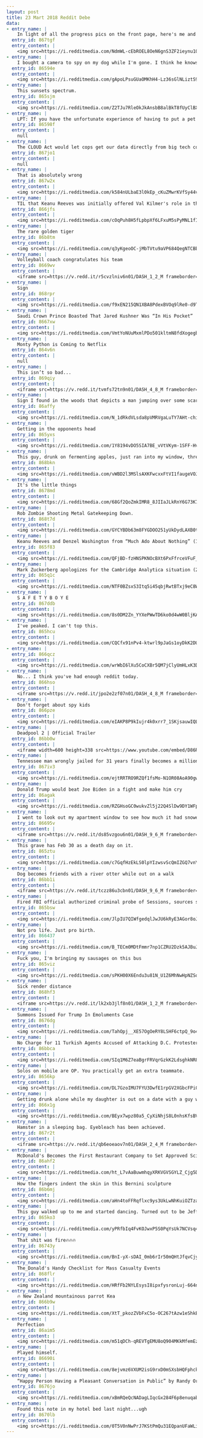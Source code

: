 ```yaml
---
layout: post
title: 23 Mart 2018 Reddit Debe
data:
- entry_name: |
    In light of all the progress pics on the front page, here's me and my half brother making progress on some pasta & meatballs
  entry_id: 867tgf
  entry_content: |
    <img src=https://i.redditmedia.com/NdmWL-cEbROEL8OeN6gnS3ZF2ieynu1OHRTUoUEreRc.jpg?s=f654c899ffd39a4a9926b6c33f1d3b9d frameborder=0>
- entry_name: |
    I bought a camera to spy on my dog while I'm gone. I think he knows.
  entry_id: 86594e
  entry_content: |
    <img src=https://i.redditmedia.com/gApoLPsuGUaOMKhH4-Lz36sGlNLiztS966oieNTkpDo.jpg?s=edc0e734e68efff50c3a810774c8129d frameborder=0>
- entry_name: |
    This sunsets spectrum.
  entry_id: 865sjm
  entry_content: |
    <img src=https://i.redditmedia.com/Z2TJu7RleOkJkAnsbB8alBkT8fUyClBXmsJBA25jiGc.jpg?s=9921ed7b513b5f53dad65f8193bba0de frameborder=0>
- entry_name: |
    LPT: If you have the unfortunate experience of having to put a pet down, find a vet that will make a house call. Don't let your pet's last moments be somewhere they are afraid of.
  entry_id: 86598f
  entry_content: |
    null
- entry_name: |
    The CLOUD Act would let cops get our data directly from big tech companies like Facebook without needing a warrant. Congress just snuck it into the must-pass omnibus package.
  entry_id: 867jo1
  entry_content: |
    null
- entry_name: |
    That is absolutely wrong
  entry_id: 867w2x
  entry_content: |
    <img src=https://i.redditmedia.com/k584nULbaE3l0kEp_cKuZMwrKVfSy44v2xa2OhwHOsU.jpg?s=5b26b3056bf6d8ac02609fed7808b832 frameborder=0>
- entry_name: |
    TIL that Keanu Reeves was initially offered Val Kilmer's role in the 1995 film Heat. He turned it down to play Hamlet in a 789 seat theatre in Manitoba.
  entry_id: 866jfs
  entry_content: |
    <img src=https://i.redditmedia.com/cOqPuh8H5fLpbpXf6LFxuM5sPyMNL1fIucBdu71zgow.jpg?s=c201f078bfc309a5e513b4d4f7d4ed6c frameborder=0>
- entry_name: |
    The rare golden tiger
  entry_id: 86b8tm
  entry_content: |
    <img src=https://i.redditmedia.com/q3yKgeoOC-jMbTVtu9aVP684QegNTCBbQMTxwurDZoc.jpg?s=8e9213a9b2d3a6475d8d6ee85d53ef87 frameborder=0>
- entry_name: |
    Volleyball coach congratulates his team
  entry_id: 8669wv
  entry_content: |
    <iframe src=https://v.redd.it/r5cvzlniv6n01/DASH_1_2_M frameborder=0></iframe>
- entry_name: |
    Sign
  entry_id: 868rpr
  entry_content: |
    <img src=https://i.redditmedia.com/f9xEN215QN1XBA8PdexBVOq9lRe0-d9Tp6McEyE5Im4.jpg?s=ef5854a86a1927cbf5768c90ce3a0db4 frameborder=0>
- entry_name: |
    Saudi Crown Prince Boasted That Jared Kushner Was “In His Pocket”
  entry_id: 8667xw
  entry_content: |
    <img src=https://i.redditmedia.com/VmtYoNUuMxmlPDo501kltmN8fdXogegbEyV6jFdDA08.jpg?s=6892f64199cd6e3b8d26dc63b4009848 frameborder=0>
- entry_name: |
    Monty Python is Coming to Netflix
  entry_id: 864v6n
  entry_content: |
    null
- entry_name: |
    This isn’t so bad...
  entry_id: 869qiy
  entry_content: |
    <iframe src=https://v.redd.it/tvmfs72tn9n01/DASH_4_8_M frameborder=0></iframe>
- entry_name: |
    Sign I found in the woods that depicts a man jumping over some scary looking hands
  entry_id: 86affy
  entry_content: |
    <img src=https://i.redditmedia.com/N_1dRkdVLsda8pVMRVgaLuTY7AHt-chicyZIA0APvh4.jpg?s=c1e6eb8851c5b458f6fdbe43a75203f8 frameborder=0>
- entry_name: |
    Getting in the opponents head
  entry_id: 865yxs
  entry_content: |
    <img src=https://i.redditmedia.com/1Y8194vDO5SIA7BE_vVtVKym-1SFF-Hv7ivMUE3c_1s.jpg?s=8bee9e3ecaefc192aa48b77e7b3211e3 frameborder=0>
- entry_name: |
    This guy, drunk on fermenting apples, just ran into my window, threw up, and stole a rock. He's in the tank to sober up.
  entry_id: 868bkn
  entry_content: |
    <img src=https://i.redditmedia.com/vWBD2l3MSlsAXKFwcxxFtVI1faugeVOJBr0fO7RXdAg.jpg?s=249bd636a5fa82fcc15fbb884ff312f2 frameborder=0>
- entry_name: |
    It's the little things
  entry_id: 8678md
  entry_content: |
    <img src=https://i.redditmedia.com/68Gf2QoZmkIMR8_8JIIaJLkRnY6G73K7piOLjrzaGeY.jpg?s=5677ca9b5fd2005fd61c899219dcc9a5 frameborder=0>
- entry_name: |
    Rob Zombie Shooting Metal Gatekeeping Down.
  entry_id: 868t7d
  entry_content: |
    <img src=https://i.redditmedia.com/GYCYBDb63m8FYGDOO251yUkDydLAXB0t4zE3ioDdyPk.jpg?s=2ded0c3e7ccda43369713aed60ba289f frameborder=0>
- entry_name: |
    Keanu Reeves and Denzel Washington from “Much Ado About Nothing” (1993)
  entry_id: 865f83
  entry_content: |
    <img src=https://i.redditmedia.com/QFjBD-fzHNSPKNOcBXt6PxFfrceVFuF_gOPK879YBCY.jpg?s=8e32e00a4c25d2b9745e91b14be8f3a4 frameborder=0>
- entry_name: |
    Mark Zuckerberg apologizes for the Cambridge Analytica situation (2018)
  entry_id: 865q1c
  entry_content: |
    <img src=https://i.redditmedia.com/NTF0BZsxS3Itq5i45qbjRwtBTxj9eC8WA1naPXOhEdw.jpg?s=aade7658748f83d758d2390d53f1fb55 frameborder=0>
- entry_name: |
    S A F E T Y B O Y E
  entry_id: 867ddb
  entry_content: |
    <img src=https://i.redditmedia.com/8s0DM2Zn_YYXePWwTD6ko0d4wW0BljKAnfQ0dQLfB1g.jpg?s=5edb4fb044d99e5cfa3f4db95204000d frameborder=0>
- entry_name: |
    I've peaked. I can't top this.
  entry_id: 865hcu
  entry_content: |
    <img src=https://i.redditmedia.com/CQCfx91nPv4-ktwrl9pJaGs1oyDkK2DUT27vfOHHB5E.jpg?s=15e7d5f454747e99a01ff6519802f1c2 frameborder=0>
- entry_name: |
  entry_id: 866qcz
  entry_content: |
    <img src=https://i.redditmedia.com/wrWbI6lXu5CoCXBr5QM7jClyUmHLxK3DlDTkeZxr0uQ.png?s=683caf90285543b91b82be08804b5868 frameborder=0>
- entry_name: |
    No... I think you've had enough reddit today.
  entry_id: 866hso
  entry_content: |
    <iframe src=https://v.redd.it/jpo2e2zf07n01/DASH_4_8_M frameborder=0></iframe>
- entry_name: |
    Don't forget about spy kids
  entry_id: 866pze
  entry_content: |
    <img src=https://i.redditmedia.com/eIAKP8P9kIujr4k0xrr7_1SKjsauwIQLY5ZgF8-VRDI.jpg?s=f28744478d73806b26c247157215058d frameborder=0>
- entry_name: |
    Deadpool 2 | Official Trailer
  entry_id: 86bb0w
  entry_content: |
    <iframe width=600 height=338 src=https://www.youtube.com/embed/D86RtevtfrA?feature=oembed&enablejsapi=1&enablejsapi=1&enablejsapi=1 frameborder=0 allow=autoplay; encrypted-media allowfullscreen></iframe>
- entry_name: |
    Tennessee man wrongly jailed for 31 years finally becomes a millionaire
  entry_id: 867iv3
  entry_content: |
    <img src=https://i.redditmedia.com/ejtRRTRO9RZQf1fsMo-N1OR08AoA90gwa0aatKqXzYQ.jpg?s=fe1c4c5bf261f6972968760d9a69b247 frameborder=0>
- entry_name: |
    Donald Trump would beat Joe Biden in a fight and make him cry
  entry_id: 86agak
  entry_content: |
    <img src=https://i.redditmedia.com/RZGHsoGC0wukvZl5j22Q4SlDw9DY1WFpdG9iNPKFG60.jpg?s=486d3e8c3131edf5e6095853e7b34102 frameborder=0>
- entry_name: |
    I went to look out my apartment window to see how much it had snowed. I found this instead and it couldn’t have made my day more.
  entry_id: 86695v
  entry_content: |
    <iframe src=https://v.redd.it/ds85vzgou6n01/DASH_9_6_M frameborder=0></iframe>
- entry_name: |
    This grave has Feb 30 as a death day on it.
  entry_id: 865ztu
  entry_content: |
    <img src=https://i.redditmedia.com/c7GqfHzEkLS0lpYIzwsvScQmIZGQ7vnY9fj_r_LZZlw.jpg?s=461b384ffb9ac7ee382ccbbbac51bdea frameborder=0>
- entry_name: |
    Dog becomes friends with a river otter while out on a walk
  entry_id: 86bb1i
  entry_content: |
    <iframe src=https://v.redd.it/tczz86u3cbn01/DASH_9_6_M frameborder=0></iframe>
- entry_name: |
    Fired FBI official authorized criminal probe of Sessions, sources say
  entry_id: 865bsw
  entry_content: |
    <img src=https://i.redditmedia.com/JlpIU7QIWfgedqlJwJU6kRyE3AGor8oJeW_T-E5bTOs.jpg?s=b9133ff9edf087d6edf95757ba5de253 frameborder=0>
- entry_name: |
    Not pro life. Just pro birth.
  entry_id: 866437
  entry_content: |
    <img src=https://i.redditmedia.com/B_TECm0MDtFmmr7np1CZRU2Dzk5AJBuJR642CScUcas.jpg?s=d18f43070d69dd01b53f8489b9dd3245 frameborder=0>
- entry_name: |
    Fuck you, I'm bringing my sausages on this bus
  entry_id: 865viz
  entry_content: |
    <img src=https://i.redditmedia.com/sPKH00X6Endu3u81N_U1Z6MhNwHpNZSoPK9CzEfRpS8.jpg?s=51500e7ef311dd56473776cb1f0f7cc0 frameborder=0>
- entry_name: |
    Sick render distance
  entry_id: 868hf3
  entry_content: |
    <iframe src=https://v.redd.it/lk2xb3jlf8n01/DASH_1_2_M frameborder=0></iframe>
- entry_name: |
    Summons Issued For Trump In Emoluments Case
  entry_id: 8676dg
  entry_content: |
    <img src=https://i.redditmedia.com/TahOpj__XE57OgOeRY8LSHF6ctpQ_9o4cHw7zLadid8.jpg?s=6c23398491c1e7ad04cc64c9eee0fdce frameborder=0>
- entry_name: |
    No Charge for 11 Turkish Agents Accused of Attacking D.C. Protesters
  entry_id: 86bbca
  entry_content: |
    <img src=https://i.redditmedia.com/SIq1M6Z7eaBgrFRVqrGzkK2LdsghkNR89rUZKFskHjg.jpg?s=458fe4244f4121b4144a01cdea41fa60 frameborder=0>
- entry_name: |
    Solos on mobile are OP. You practically get an extra teammate.
  entry_id: 8656kp
  entry_content: |
    <img src=https://i.redditmedia.com/DL7GzoIMU7FYU3DwfE1rpGV2XGbcFPiCjqcxCyPi8Wo.jpg?s=be03eb81c0dee4f16f4f0df7b05dae60 frameborder=0>
- entry_name: |
    Getting drunk alone while my daughter is out on a date with a guy who calls himself “Vapelord”. Vape. Lord.
  entry_id: 866x1g
  entry_content: |
    <img src=https://i.redditmedia.com/BEyx7wpz80a5_CyXiNhjS8L0nhsKfsBV9qyELQZnN-8.jpg?s=e6506c828d6a1e9f56deaba158869e7f frameborder=0>
- entry_name: |
    Hamster in a sleeping bag. Eyebleach has been achieved.
  entry_id: 867r2t
  entry_content: |
    <iframe src=https://v.redd.it/qb6eoeaov7n01/DASH_2_4_M frameborder=0></iframe>
- entry_name: |
    McDonald's Becomes the First Restaurant Company to Set Approved Science Based Target to Reduce Greenhouse Gas Emissions - “by 2030. This is the equivalent of taking 32 million passenger cars off the road for an entire year or planting 3.8 billion trees and growing them for 10 years.”
  entry_id: 86ahf2
  entry_content: |
    <img src=https://i.redditmedia.com/ht_L7vAaBuwmhqyXRKVGVSGYLZ_Cjg5DmjG4nTagahk.jpg?s=6668bad90dd3a9a6e477e41dd1c7fd6c frameborder=0>
- entry_name: |
    How the fingers indent the skin in this Bernini sculpture
  entry_id: 86b6mj
  entry_content: |
    <img src=https://i.redditmedia.com/aHn4toFFRqflxc9ys3UkLwNhKuiOZTzaTLIhgQ2DS-Y.jpg?s=ee2d7e5e62a81ec901e588ed0f7988c0 frameborder=0>
- entry_name: |
    This guy walked up to me and started dancing. Turned out to be Jeff Goldblum!
  entry_id: 865ko3
  entry_content: |
    <img src=https://i.redditmedia.com/yPRfbIq4FvKOJwxP5S0PqYsUk7NCVsq47XWa8toW45g.jpg?s=e748a3c50f5ab960da3b17440eb76344 frameborder=0>
- entry_name: |
    That shit was fire🔥🔥🔥
  entry_id: 86743y
  entry_content: |
    <img src=https://i.redditmedia.com/BnI-yX-sDAI_0mb6rIr50mQHtJfqvCjyXaib0Px_pjM.jpg?s=4a9e23f5a34558eea4cead22347de3a6 frameborder=0>
- entry_name: |
    The_Donald's Handy Checklist for Mass Casualty Events
  entry_id: 868flr
  entry_content: |
    <img src=https://i.redditmedia.com/HRfFb2NYLEsysI8ipxfysronLuj-664nTdeapHzJnVA.png?s=a0b4049cd18cc8765599067379267b91 frameborder=0>
- entry_name: |
    🔥 New Zealand mountainous parrot Kea
  entry_id: 866b9w
  entry_content: |
    <img src=https://i.redditmedia.com/XtT_pkozZVbFxC5o-OC267tAzw1eShkEZUi6-AKr0Uk.jpg?s=d5f8501c5cc00bece9148fca3d357d1b frameborder=0>
- entry_name: |
    Perfection
  entry_id: 86aim5
  entry_content: |
    <img src=https://i.redditmedia.com/m51qDCh-qREVTgEMU8oQ904MKkMfemEzZu-qgmeQWO4.jpg?s=98fd8276d809b647c3c0dd5ac6aee591 frameborder=0>
- entry_name: |
    Played himself.
  entry_id: 86690i
  entry_content: |
    <img src=https://i.redditmedia.com/8ejvmz6VXUM2isG9rxD0mSXsbHQFphcknuMlwBfcWwc.jpg?s=49c3109752aef2416460ec970756b3f2 frameborder=0>
- entry_name: |
    “Happy Person Having a Pleasant Conversation in Public” by Randy Ortiz, charcoal, acrylic, pastel. 9x12″
  entry_id: 8676jo
  entry_content: |
    <img src=https://i.redditmedia.com/xBmRQeQcNADagLIqcGx284F6p8enuqabXNN8BqxeLIM.jpg?s=fa54bc969c86dc4995dc4fb4d7592fce frameborder=0>
- entry_name: |
    Found this note in my hotel bed last night...ugh
  entry_id: 8670lb
  entry_content: |
    <img src=https://i.redditmedia.com/0T5V0nNwPrJ7KStPmQu31EQpanUFaWLi0Iv7I7nU7RM.jpg?s=b6141c45fc0096e9f0839c6bdc3fb074 frameborder=0>
---
```

